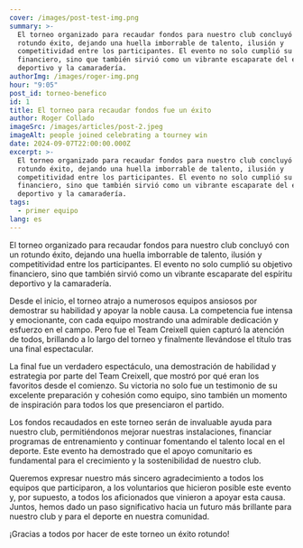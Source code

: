 ```yaml
---
cover: /images/post-test-img.png
summary: >-
  El torneo organizado para recaudar fondos para nuestro club concluyó con un
  rotundo éxito, dejando una huella imborrable de talento, ilusión y
  competitividad entre los participantes. El evento no solo cumplió su objetivo
  financiero, sino que también sirvió como un vibrante escaparate del espíritu
  deportivo y la camaradería.
authorImg: /images/roger-img.png
hour: "9:05"
post_id: torneo-benefico
id: 1
title: El torneo para recaudar fondos fue un éxito
author: Roger Collado
imageSrc: /images/articles/post-2.jpeg
imageAlt: people joined celebrating a tourney win
date: 2024-09-07T22:00:00.000Z
excerpt: >-
  El torneo organizado para recaudar fondos para nuestro club concluyó con un
  rotundo éxito, dejando una huella imborrable de talento, ilusión y
  competitividad entre los participantes. El evento no solo cumplió su objetivo
  financiero, sino que también sirvió como un vibrante escaparate del espíritu
  deportivo y la camaradería.
tags:
  - primer equipo
lang: es
---
```


El torneo organizado para recaudar fondos para nuestro club concluyó con un rotundo éxito, dejando una huella imborrable de talento, ilusión y competitividad entre los participantes. El evento no solo cumplió su objetivo financiero, sino que también sirvió como un vibrante escaparate del espíritu deportivo y la camaradería.

Desde el inicio, el torneo atrajo a numerosos equipos ansiosos por demostrar su habilidad y apoyar la noble causa. La competencia fue intensa y emocionante, con cada equipo mostrando una admirable dedicación y esfuerzo en el campo. Pero fue el Team Creixell quien capturó la atención de todos, brillando a lo largo del torneo y finalmente llevándose el título tras una final espectacular.

La final fue un verdadero espectáculo, una demostración de habilidad y estrategia por parte del Team Creixell, que mostró por qué eran los favoritos desde el comienzo. Su victoria no solo fue un testimonio de su excelente preparación y cohesión como equipo, sino también un momento de inspiración para todos los que presenciaron el partido.

Los fondos recaudados en este torneo serán de invaluable ayuda para nuestro club, permitiéndonos mejorar nuestras instalaciones, financiar programas de entrenamiento y continuar fomentando el talento local en el deporte. Este evento ha demostrado que el apoyo comunitario es fundamental para el crecimiento y la sostenibilidad de nuestro club.

Queremos expresar nuestro más sincero agradecimiento a todos los equipos que participaron, a los voluntarios que hicieron posible este evento y, por supuesto, a todos los aficionados que vinieron a apoyar esta causa. Juntos, hemos dado un paso significativo hacia un futuro más brillante para nuestro club y para el deporte en nuestra comunidad.

¡Gracias a todos por hacer de este torneo un éxito rotundo!
